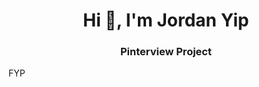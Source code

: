 <h1 align="center">Hi 👋, I'm Jordan Yip</h1>
<h3 align="center">Pinterview Project</h3>
<a herf="[FYP_report_29 April_YIPSZEWO_20037360S.pdf](https://github.com/zeroyip175/PinterviewOtter/files/12670990/FYP_report_29.April_YIPSZEWO_20037360S.pdf)
">FYP</a>



